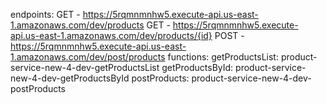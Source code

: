 endpoints:
  GET - https://5rqmnmnhw5.execute-api.us-east-1.amazonaws.com/dev/products
  GET - https://5rqmnmnhw5.execute-api.us-east-1.amazonaws.com/dev/products/{id}
  POST - https://5rqmnmnhw5.execute-api.us-east-1.amazonaws.com/dev/post/products
functions:
  getProductsList: product-service-new-4-dev-getProductsList
  getProductsById: product-service-new-4-dev-getProductsById
  postProducts: product-service-new-4-dev-postProducts